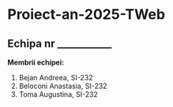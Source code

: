 # Proiect-an-2025-TWeb

## Echipa nr ___________
**Membrii echipei:**
1. Bejan Andreea, SI-232
2. Beloconi Anastasia, SI-232
3. Toma Augustina, SI-232
